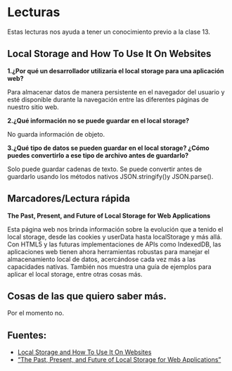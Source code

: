 # Lecturas

Estas lecturas nos ayuda a tener un conocimiento previo a la clase 13.

## Local Storage and How To Use It On Websites

**1.¿Por qué un desarrollador utilizaría el local storage para una aplicación web?**

Para almacenar datos de manera persistente en el navegador del usuario y esté disponible durante la navegación entre las diferentes páginas de nuestro sitio web.

**2.¿Qué información no se puede guardar en el local storage?**

No guarda información de objeto.

**3.¿Qué tipo de datos se pueden guardar en el local storage? ¿Cómo puedes convertirlo a ese tipo de archivo antes de guardarlo?**

Solo puede guardar cadenas de texto. Se puede convertir antes de guardarlo usando los métodos nativos JSON.stringify()y JSON.parse().


## Marcadores/Lectura rápida

**The Past, Present, and Future of Local Storage for Web Applications**

Esta página web nos brinda información sobre la evolución que a tenido el local storage, desde las cookies y userData hasta localStorage y más allá. Con HTML5 y las futuras implementaciones de APIs como IndexedDB, las aplicaciones web tienen ahora herramientas robustas para manejar el almacenamiento local de datos, acercándose cada vez más a las capacidades nativas. 
También nos muestra una guía de ejemplos para aplicar el local storage, entre otras cosas más.

## Cosas de las que quiero saber más.

Por el momento no.

## Fuentes: 

+ [Local Storage and How To Use It On Websites](https://www.smashingmagazine.com/2010/10/local-storage-and-how-to-use-it/)
+ [“The Past, Present, and Future of Local Storage for Web Applications”](https://diveinto.html5doctor.com/storage.html)
